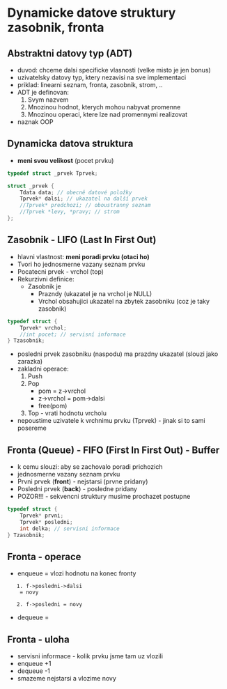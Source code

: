 # Dynamicke datove struktury zasobnik, fronta

## Abstraktni datovy typ (ADT)
- duvod: chceme dalsi specificke vlasnosti (velke misto je jen bonus)
- uzivatelsky datovy typ, ktery nezavisi na sve implementaci
- priklad: linearni seznam, fronta, zasobnik, strom, ..
- ADT je definovan:
    1. Svym nazvem
    2. Mnozinou hodnot, kterych mohou nabyvat promenne
    3. Mnozinou operaci, ktere lze nad promennymi realizovat
- naznak OOP

## Dynamicka datova struktura
- **meni svou velikost** (pocet prvku)

```c
typedef struct _prvek Tprvek;

struct _prvek {
    Tdata data; // obecně datové položky
    Tprvek* dalsi; // ukazatel na další prvek
    //Tprvek* predchozi; // oboustranný seznam
    //Tprvek *levy, *pravy; // strom
};
```

## Zasobnik - LIFO (Last In First Out)
- hlavni vlastnost: **meni poradi prvku (otaci ho)**
- Tvori ho jednosmerne vazany seznam prvku
- Pocatecni prvek - vrchol (top)
- Rekurzivni definice:
    * Zasobnik je
        * Prazndy (ukazatel je na vrchol je NULL)
        * Vrchol obsahujici ukazatel na zbytek zasobniku (coz je taky zasobnik)

```c
typedef struct {
    Tprvek* vrchol;
    //int pocet; // servisní informace
} Tzasobnik;
```

- posledni prvek zasobniku (naspodu) ma prazdny ukazatel (slouzi jako zarazka)
- zakladni operace:
    1. Push 
    2. Pop
        * pom = z->vrchol
        * z->vrchol = pom->dalsi
        * free(pom)
    3. Top - vrati hodnotu vrcholu
- nepoustime uzivatele k vrchnimu prvku (Tprvek) - jinak si to sami posereme

## Fronta (Queue) - FIFO (First In First Out) - Buffer
- k cemu slouzi: aby se zachovalo poradi prichozich
- jednosmerne vazany seznam prvku
- Prvni prvek (**front**) - nejstarsi (prvne pridany)
- Posledni prvek (**back**) - posledne pridany
- POZOR!!! - sekvencni struktury musime prochazet postupne

```c
typedef struct {
    Tprvek* prvni;
    Tprvek* posledni;
    int delka; // servisni informace
} Tzasobnik;
```

## Fronta - operace
- enqueue = vlozi hodnotu na konec fronty
```
   1. f->posledni->dalsi
    = novy

   2. f->posledni = novy
```
- dequeue = 

## Fronta - uloha
- servisni informace - kolik prvku jsme tam uz vlozili
- enqueue +1
- dequeue -1
- smazeme nejstarsi a vlozime novy
